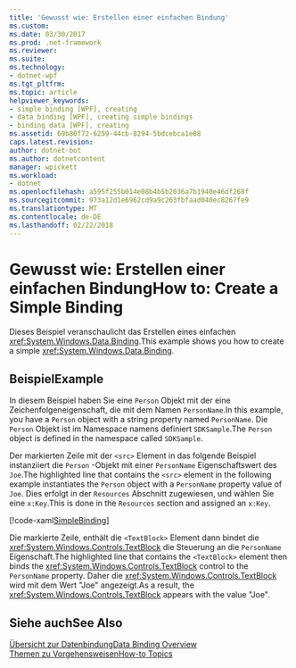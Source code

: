 ```yaml
---
title: 'Gewusst wie: Erstellen einer einfachen Bindung'
ms.custom: 
ms.date: 03/30/2017
ms.prod: .net-framework
ms.reviewer: 
ms.suite: 
ms.technology:
- dotnet-wpf
ms.tgt_pltfrm: 
ms.topic: article
helpviewer_keywords:
- simple binding [WPF], creating
- data binding [WPF], creating simple bindings
- binding data [WPF], creating
ms.assetid: 69b80f72-6259-44cb-8294-5bdcebca1e08
caps.latest.revision: 
author: dotnet-bot
ms.author: dotnetcontent
manager: wpickett
ms.workload:
- dotnet
ms.openlocfilehash: a595f255b014e08b4b5b2036a7b1940e46df268f
ms.sourcegitcommit: 973a12d1e6962cd9a9c263fbfaad040ec8267fe9
ms.translationtype: MT
ms.contentlocale: de-DE
ms.lasthandoff: 02/22/2018
---
```

# <a name="how-to-create-a-simple-binding"></a><span data-ttu-id="28d8f-102">Gewusst wie: Erstellen einer einfachen Bindung</span><span class="sxs-lookup"><span data-stu-id="28d8f-102">How to: Create a Simple Binding</span></span>
<span data-ttu-id="28d8f-103">Dieses Beispiel veranschaulicht das Erstellen eines einfachen <xref:System.Windows.Data.Binding>.</span><span class="sxs-lookup"><span data-stu-id="28d8f-103">This example shows you how to create a simple <xref:System.Windows.Data.Binding>.</span></span>  
  
## <a name="example"></a><span data-ttu-id="28d8f-104">Beispiel</span><span class="sxs-lookup"><span data-stu-id="28d8f-104">Example</span></span>  
 <span data-ttu-id="28d8f-105">In diesem Beispiel haben Sie eine `Person` Objekt mit der eine Zeichenfolgeneigenschaft, die mit dem Namen `PersonName`.</span><span class="sxs-lookup"><span data-stu-id="28d8f-105">In this example, you have a `Person` object with a string property named `PersonName`.</span></span> <span data-ttu-id="28d8f-106">Die `Person` Objekt ist im Namespace namens definiert `SDKSample`.</span><span class="sxs-lookup"><span data-stu-id="28d8f-106">The `Person` object is defined in the namespace called `SDKSample`.</span></span>  
  
 <span data-ttu-id="28d8f-107">Der markierten Zeile mit der `<src>` Element in das folgende Beispiel instanziiert die `Person` -Objekt mit einer `PersonName` Eigenschaftswert des `Joe`.</span><span class="sxs-lookup"><span data-stu-id="28d8f-107">The highlighted line that contains the `<src>` element in the following example instantiates the `Person` object with a `PersonName` property value of `Joe`.</span></span> <span data-ttu-id="28d8f-108">Dies erfolgt in der `Resources` Abschnitt zugewiesen, und wählen Sie eine `x:Key`.</span><span class="sxs-lookup"><span data-stu-id="28d8f-108">This is done in the `Resources` section and assigned an `x:Key`.</span></span>  
  
 [!code-xaml[SimpleBinding](../../../../samples/snippets/csharp/VS_Snippets_Wpf/SimpleBinding/CSharp/Page1.xaml?highlight=9,37)]  
  
 <span data-ttu-id="28d8f-109">Die markierte Zeile, enthält die `<TextBlock>` Element dann bindet die <xref:System.Windows.Controls.TextBlock> die Steuerung an die `PersonName` Eigenschaft.</span><span class="sxs-lookup"><span data-stu-id="28d8f-109">The highlighted line that contains the `<TextBlock>` element then binds the <xref:System.Windows.Controls.TextBlock> control to the `PersonName` property.</span></span> <span data-ttu-id="28d8f-110">Daher die <xref:System.Windows.Controls.TextBlock> wird mit dem Wert "Joe" angezeigt.</span><span class="sxs-lookup"><span data-stu-id="28d8f-110">As a result, the <xref:System.Windows.Controls.TextBlock> appears with the value "Joe".</span></span>  
  
## <a name="see-also"></a><span data-ttu-id="28d8f-111">Siehe auch</span><span class="sxs-lookup"><span data-stu-id="28d8f-111">See Also</span></span>  
 [<span data-ttu-id="28d8f-112">Übersicht zur Datenbindung</span><span class="sxs-lookup"><span data-stu-id="28d8f-112">Data Binding Overview</span></span>](../../../../docs/framework/wpf/data/data-binding-overview.md)  
 [<span data-ttu-id="28d8f-113">Themen zu Vorgehensweisen</span><span class="sxs-lookup"><span data-stu-id="28d8f-113">How-to Topics</span></span>](../../../../docs/framework/wpf/data/data-binding-how-to-topics.md)
